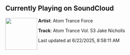 ## Currently Playing on SoundCloud

[<img align="left" width="100" src="https://i1.sndcdn.com/artworks-hAK0EU5VyA8zxDw8-Szml0w-t500x500.png">](https://soundcloud.com/atomtranceforce/atom-trance-vol-53-jake)

**Artist**: Atom Trance Force 

**Track**: Atom Trance Vol. 53 Jake Nicholls

Last updated at 6/22/2025, 8:58:11 AM
